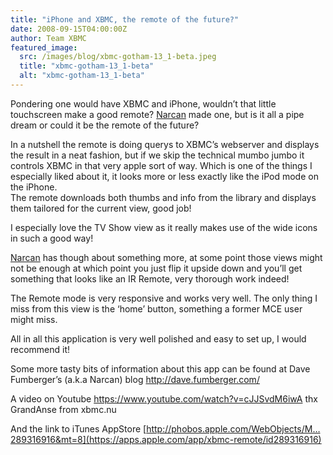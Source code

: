 ```yaml
---
title: "iPhone and XBMC, the remote of the future?"
date: 2008-09-15T04:00:00Z
author: Team XBMC
featured_image:
  src: /images/blog/xbmc-gotham-13_1-beta.jpeg
  title: "xbmc-gotham-13_1-beta"
  alt: "xbmc-gotham-13_1-beta"
---
```


Pondering one would have XBMC and iPhone, wouldn’t that little touchscreen make a good remote? [Narcan](https://forum.kodi.tv/member.php?action=profile&uid=29109) made one, but is it all a pipe dream or could it be the remote of the future?

In a nutshell the remote is doing querys to XBMC’s webserver and displays the result in a neat fashion, but if we skip the technical mumbo jumbo it controls XBMC in that very apple sort of way. Which is one of the things I especially liked about it, it looks more or less exactly like the iPod mode on the iPhone.  
The remote downloads both thumbs and info from the library and displays them tailored for the current view, good job!

I especially love the TV Show view as it really makes use of the wide icons in such a good way!

[Narcan](https://forum.kodi.tv/member.php?action=profile&uid=29109) has though about something more, at some point those views might not be enough at which point you just flip it upside down and you’ll get something that looks like an IR Remote, very thorough work indeed!

The Remote mode is very responsive and works very well. The only thing I miss from this view is the ‘home’ button, something a former MCE user might miss.

All in all this application is very well polished and easy to set up, I would recommend it!

Some more tasty bits of information about this app can be found at Dave Fumberger’s (a.k.a Narcan) blog <http://dave.fumberger.com/>

A video on Youtube <https://www.youtube.com/watch?v=cJJSvdM6iwA> thx GrandAnse from xbmc.nu

And the link to iTunes AppStore [http://phobos.apple.com/WebObjects/M…289316916&mt=8](https://apps.apple.com/app/xbmc-remote/id289316916)
